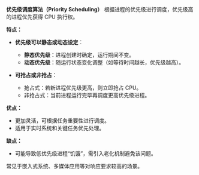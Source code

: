 **优先级调度算法（Priority Scheduling）** 根据进程的优先级进行调度，优先级高的进程优先获得 CPU 执行权。

**特点：**
- **优先级可以静态或动态设定**：
  - **静态优先级**：进程创建时确定，运行期间不变。
  - **动态优先级**：随运行状态变化调整（如等待时间越长，优先级越高）。

- **可抢占或非抢占**：
  - 抢占式：若新进程优先级更高，则立即抢占 CPU。
  - 非抢占式：当前进程运行完毕再调度更高优先级进程。

**优点：**
- 更加灵活，可根据任务重要性进行调度。
- 适用于实时系统和关键任务优先处理。

**缺点：**
- 可能导致低优先级进程“饥饿”，需引入老化机制避免该问题。

常见于嵌入式系统、多媒体应用等对响应要求较高的场景。